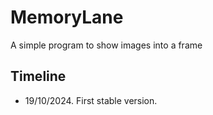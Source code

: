 # MemoryLane
A simple program to show images into a frame

## Timeline
- 19/10/2024. First stable version.
